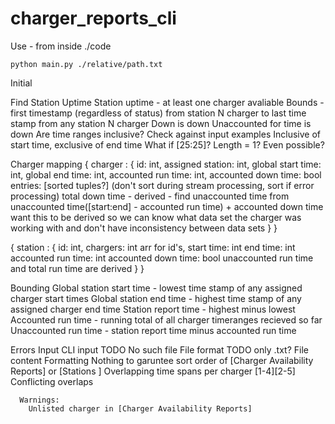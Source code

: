 # charger_reports_cli


Use - from inside ./code
```
python main.py ./relative/path.txt
```


Initial

Find Station Uptime
  Station uptime - at least one charger avaliable
    Bounds - first timestamp (regardless of status) from station N charger to
      last time stamp from any station N charger
  Down is down
  Unaccounted for time is down
  Are time ranges inclusive?
    Check against input examples
    Inclusive of start time, exclusive of end time
      What if [25:25]? Length = 1? Even possible?



Charger mapping
  {
    charger : {
      id: int,
      assigned station: int,
      global start time: int,
      global end time: int,
      accounted run time: int,
      accounted down time: bool
      entries: [sorted tuples?] (don't sort during stream processing, sort if error processing)
      total down time - derived - find unaccounted time from unaccounted time([start:end] - accounted run time)
      + accounted down time
        want this to be derived so we can know what data set the charger was working with and don't have
        inconsistency between data sets
    }
  }

  {
    station : {
      id: int,
      chargers: int arr for id's,
      start time: int
      end time: int
      accounted run time: int
      accounted down time: bool
      unaccounted run time and total run time are derived
    }
  }

Bounding
  Global station start time - lowest time stamp of any assigned charger start times
  Global station end time - highest time stamp of any assigned charger end time
  Station report time - highest minus lowest
  Accounted run time - running total of all charger timeranges recieved so far
  Unaccounted run time - station report time minus accounted run time


Errors
  Input
    CLI input
      TODO
      No such file
    File format
      TODO
      only .txt?
    File content
      Formatting
        Nothing to garuntee sort order of [Charger Availability Reports] or [Stations ]
        Overlapping time spans per charger [1-4][2-5]
        Conflicting overlaps



      Warnings:
        Unlisted charger in [Charger Availability Reports]
